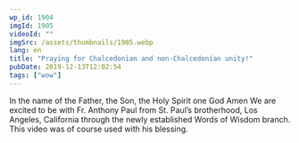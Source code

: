 ```yaml
---
wp_id: 1904
imgId: 1905
videoId: ""
imgSrc: /assets/thumbnails/1905.webp
lang: en
title: "Praying for Chalcedonian and non-Chalcedonian unity!"
pubDate: 2019-12-13T12:02:54
tags: ["wow"]
---
```


<!-- page: 6 -->

<p>In the name of the Father, the Son, the Holy Spirit one God Amen We are excited to be with Fr. Anthony Paul from St. Paul&#8217;s brotherhood, Los Angeles, California through the newly established Words of Wisdom branch. This video was of course used with his blessing.</p>
